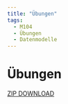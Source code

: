 ```yaml
---
title: "Übungen"
tags:
  - M104
  - Übungen
  - Datenmodelle
---
```


# Übungen

[ZIP DOWNLOAD](/data/m104/Uebungen.zip)
